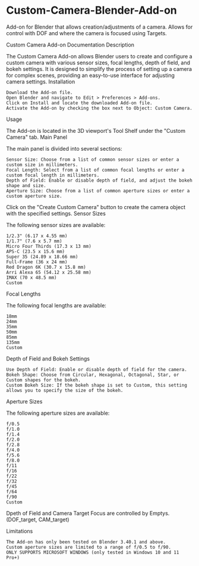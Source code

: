 # Custom-Camera-Blender-Add-on
Add-on for Blender that allows creation/adjustments of a camera. Allows for control with DOF and where the camera is focused using Targets.


Custom Camera Add-on Documentation
Description

The Custom Camera Add-on allows Blender users to create and configure a custom camera with various sensor sizes, focal lengths, depth of field, and bokeh settings. It is designed to simplify the process of setting up a camera for complex scenes, providing an easy-to-use interface for adjusting camera settings.
Installation

    Download the Add-on file.
    Open Blender and navigate to Edit > Preferences > Add-ons.
    Click on Install and locate the downloaded Add-on file.
    Activate the Add-on by checking the box next to Object: Custom Camera.

Usage

The Add-on is located in the 3D viewport's Tool Shelf under the "Custom Camera" tab.
Main Panel

The main panel is divided into several sections:

    Sensor Size: Choose from a list of common sensor sizes or enter a custom size in millimeters.
    Focal Length: Select from a list of common focal lengths or enter a custom focal length in millimeters.
    Depth of Field: Enable or disable depth of field, and adjust the bokeh shape and size.
    Aperture Size: Choose from a list of common aperture sizes or enter a custom aperture size.

Click on the "Create Custom Camera" button to create the camera object with the specified settings.
Sensor Sizes

The following sensor sizes are available:

    1/2.3" (6.17 x 4.55 mm)
    1/1.7" (7.6 x 5.7 mm)
    Micro Four Thirds (17.3 x 13 mm)
    APS-C (23.5 x 15.6 mm)
    Super 35 (24.89 x 18.66 mm)
    Full-Frame (36 x 24 mm)
    Red Dragon 6K (30.7 x 15.8 mm)
    Arri Alexa 65 (54.12 x 25.58 mm)
    IMAX (70 x 48.5 mm)
    Custom

Focal Lengths

The following focal lengths are available:

    18mm
    24mm
    35mm
    50mm
    85mm
    135mm
    Custom

Depth of Field and Bokeh Settings

    Use Depth of Field: Enable or disable depth of field for the camera.
    Bokeh Shape: Choose from Circular, Hexagonal, Octagonal, Star, or Custom shapes for the bokeh.
    Custom Bokeh Size: If the bokeh shape is set to Custom, this setting allows you to specify the size of the bokeh.

Aperture Sizes

The following aperture sizes are available:

    f/0.5
    f/1.0
    f/1.4
    f/2.0
    f/2.8
    f/4.0
    f/5.6
    f/8.0
    f/11
    f/16
    f/22
    f/32
    f/45
    f/64
    f/90
    Custom
    
    
Dpeth of Field and Camera Target Focus are controlled by Emptys. (DOF_target, CAM_target)

Limitations

    The Add-on has only been tested on Blender 3.40.1 and above.
    Custom aperture sizes are limited to a range of f/0.5 to f/90.
    ONLY SUPPORTS MICROSOFT WINDOWS (only tested in Windows 10 and 11 Pro+)
    
    
    
